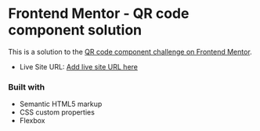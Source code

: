 # Frontend Mentor - QR code component solution

This is a solution to the [QR code component challenge on Frontend Mentor](https://www.frontendmentor.io/challenges/qr-code-component-iux_sIO_H).


- Live Site URL: [Add live site URL here](https://your-live-site-url.com)

### Built with

- Semantic HTML5 markup
- CSS custom properties
- Flexbox
